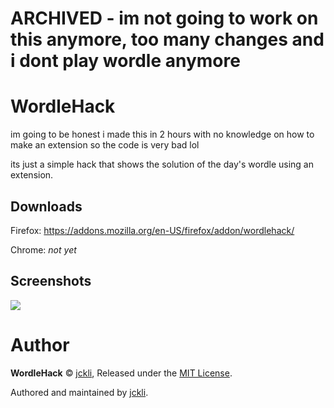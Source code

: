 # ARCHIVED - im not going to work on this anymore, too many changes and i dont play wordle anymore

# WordleHack

im going to be honest i made this in 2 hours with no knowledge on how to make an extension so the code is very bad lol

its just a simple hack that shows the solution of the day's wordle using an extension.

## Downloads

Firefox: https://addons.mozilla.org/en-US/firefox/addon/wordlehack/

Chrome: *not yet*

## Screenshots

<img src="https://cdn.hayasaka.moe/60nr8zwcayrx.jpg" />

# Author

**WordleHack** © [jckli](https://github.com/jckli), Released under the [MIT License](https://github.com/jckli/WordleHack/blob/main/LICENSE).

Authored and maintained by [jckli](https://github.com/jckli).